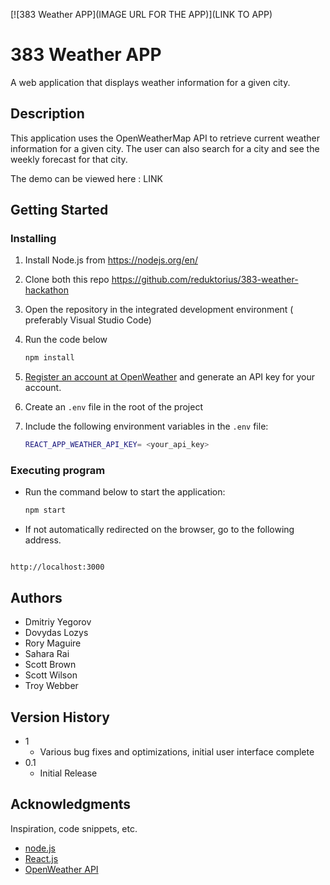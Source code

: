 [![383 Weather APP](IMAGE URL FOR THE APP)](LINK TO APP)

# 383 Weather APP

A web application that displays weather information for a given city.

## Description

This application uses the OpenWeatherMap API to retrieve current weather information for a given city. The user can also search for a city and see the weekly forecast for that city.

The demo can be viewed here : LINK

## Getting Started

### Installing

1. Install Node.js from https://nodejs.org/en/
2. Clone both this repo https://github.com/reduktorius/383-weather-hackathon
3. Open the repository in the integrated development environment ( preferably Visual Studio Code)
4. Run the code below

   ```sh
   npm install
   ```

5. [Register an account at OpenWeather](https://openweathermap.org/) and generate an API key for your account.
6. Create an `.env` file in the root of the project
7. Include the following environment variables in the `.env` file:

   ```bash
   REACT_APP_WEATHER_API_KEY= <your_api_key>
   ```

### Executing program

- Run the command below to start the application:

  ```sh
  npm start
  ```

- If not automatically redirected on the browser, go to the following address.

```

http://localhost:3000

```

## Authors

- Dmitriy Yegorov
- Dovydas Lozys
- Rory Maguire
- Sahara Rai
- Scott Brown
- Scott Wilson
- Troy Webber

## Version History

- 1
  - Various bug fixes and optimizations, initial user interface complete
- 0.1
  - Initial Release

## Acknowledgments

Inspiration, code snippets, etc.

- [node.js](https://nodejs.org/en/)
- [React.js](https://reactjs.org/)
- [OpenWeather API](https://openweathermap.org/)
